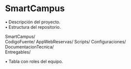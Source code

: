 # SmartCampus
• Descripción del proyecto. <br>
• Estructura del repositorio. <br>
<p>
SmartCampus/ <br>
  CodigoFuente/
    AppWebReservas/
    Scripts/
    Configuraciones/
  DocumentacionTecnica/ <br>
  Entregables/<br>
</p>
• Tabla con roles del equipo.
